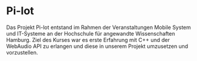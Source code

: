 Pi-lot
=========
Das Projekt Pi-lot entstand im Rahmen der Veranstaltungen Mobile System und IT-Systeme an der Hochschule für angewandte Wissenschaften Hamburg.
Ziel des Kurses war es erste Erfahrung mit C++ und der WebAudio API zu erlangen und diese in unserem Projekt
umzusetzen und vorzustellen.
